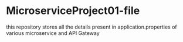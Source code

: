 # MicroserviceProject01-file
this repository stores all the details present in application.properties of various microservice and API Gateway
